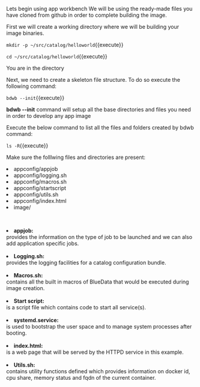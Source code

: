 
Lets begin using app workbench
We will be using the ready-made files you have cloned from github in order to complete building the image.

First we will create a working directory where we will be building your image binaries. 

`mkdir -p ~/src/catalog/helloworld`{{execute}}

`cd ~/src/catalog/helloworld`{{execute}}

You are in the directory

Next, we need to create a skeleton file structure. To do so execute the following command:

`bdwb --init`{{execute}}

 <b>bdwb --init</b> command will setup all the base directories and files you need in order to develop any app image
 
 Execute the below command to list all the files and folders created by bdwb command:

`ls -R`{{execute}}

Make sure the folllwing files and directories are present:

  <li>appconfig/appjob</li>
  
  <li>appconfig/logging.sh</li>
  
  <li>appconfig/macros.sh</li>
  
  <li>appconfig/startscript</li>
  
  <li>appconfig/utils.sh</li>
 
  <li>appconfig/index.html</li>  
  
  <li>image/</li>
  
<br><b><li>appjob:</li></b>provides the information on the type of job to be launched and we can also add application specific jobs.<br>
<br><b><li>Logging.sh:</li></b> provides the logging facilities for a catalog configuration bundle.<br> 
<br><b><li>Macros.sh:</li></b> contains all the built in macros of BlueData that would be executed during image creation.<br>
<br><b><li>Start script:</li></b> is a script file which contains code to start all service(s).<br> 
<br><b><li>systemd.service:</li></b> is used to bootstrap the user space and to manage system processes after booting.<br>
<br><b><li>index.html:</li></b> is a web page that will be served by the HTTPD service in this example.<br>
<br><b><li>Utils.sh:</li></b> contains utility functions defined which provides information on docker id, cpu share, memory status and fqdn of the current container.

